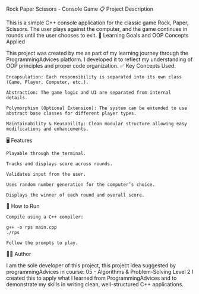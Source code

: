 Rock Paper Scissors - Console Game
📋 Project Description

This is a simple C++ console application for the classic game Rock, Paper, Scissors.
The user plays against the computer, and the game continues in rounds until the user chooses to exit.
🧠 Learning Goals and OOP Concepts Applied

This project was created by me as part of my learning journey through the ProgrammingAdvices platform.
I developed it to reflect my understanding of OOP principles and proper code organization.
✅ Key Concepts Used:

    Encapsulation: Each responsibility is separated into its own class (Game, Player, Computer, etc.).

    Abstraction: The game logic and UI are separated from internal details.

    Polymorphism (Optional Extension): The system can be extended to use abstract base classes for different player types.

    Maintainability & Reusability: Clean modular structure allowing easy modifications and enhancements.

🖥️ Features

    Playable through the terminal.

    Tracks and displays score across rounds.

    Validates input from the user.

    Uses random number generation for the computer’s choice.

    Displays the winner of each round and overall score.

🚀 How to Run

    Compile using a C++ compiler:

    g++ -o rps main.cpp
    ./rps

    Follow the prompts to play.

👨‍💻 Author

I am the sole developer of this project, this project idea suggested by programmingAdvices in course: 05 - Algorithms & Problem-Solving Level 2
I created this to apply what I learned from ProgrammingAdvices and to demonstrate my skills in writing clean, well-structured C++ applications.
